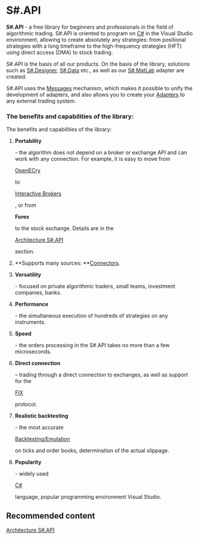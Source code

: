 # S\#.API

**S\#.API** \- a free library for beginners and professionals in the field of algorithmic trading. S\#.API is oriented to program on [C\#](https://en.wikipedia.org/wiki/C_Sharp_(programming_language)) in the Visual Studio environment, allowing to create absolutely any strategies: from positional strategies with a long timeframe to the high\-frequency strategies (HFT) using direct access (DMA) to stock trading. 

S\#.API is the basis of all our products. On the basis of the library, solutions such as [S\#.Designer](Designer.md), [S\#.Data](Hydra.md) etc., as well as our [S\#.MatLab](MatLab.md) adapter are created. 

S\#.API uses the [Messages](Messages.md) mechanism, which makes it possible to unify the development of adapters, and also allows you to create your [Adapters](Messages_adapters.md) to any external trading system. 

### The benefits and capabilities of the library:

The benefits and capabilities of the library:

1. **Portability**

    \- the algorithm does not depend on a broker or exchange API and can work with any connection. For example, it is easy to move from 

   [OpenECry](OEC.md)

    to 

   [Interactive Brokers](IB.md)

   , or from 

   **Forex**

    to the stock exchange. Details are in the 

   [Architecture S\#.API](StockSharpArchitecture.md)

    section. 
2. **Supports many sources: **[Connectors](API_Connectors.md).
3. **Versatility**

    \- focused on private algorithmic traders, small teams, investment companies, banks. 
4. **Performance**

    \- the simultaneous execution of hundreds of strategies on any instruments. 
5. **Speed**

    \- the orders processing in the S\#.API takes no more than a few microseconds. 
6. **Direct connection**

    – trading through a direct connection to exchanges, as well as support for the 

   [FIX](Fix.md)

    protocol. 
7. **Realistic backtesting**

    \- the most accurate 

   [Backtesting\/Emulation](StrategyTesting.md)

    on ticks and order books, determination of the actual slippage. 
8. **Popularity**

    \- widely used 

   [C\#](https://en.wikipedia.org/wiki/C_Sharp_(programming_language))

    language, popular programming environment Visual Studio. 

## Recommended content

[Architecture S\#.API](StockSharpArchitecture.md)
